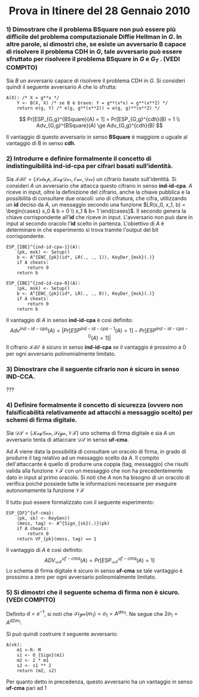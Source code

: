 <h1 style="text-align:center">Prova in Itinere del 28 Gennaio 2010</h1>

### 1) Dimostrare che il problema BSquare non può essere più difficile del problema computazionale Diffie Hellman in $G$. In altre parole, si dimostri che, se esiste un avversario B capace di risolvere il problema CDH in $G$, tale avversario può essere sfruttato per risolvere il problema BSquare in $G$ e $G_T$ . (VEDI COMPITO)

Sia $B$ un avversario capace di risolvere il problema CDH in $G$. Si consideri quindi il seguente avversario $A$ che lo sfrutta:

```pseudocode
A(X): /* X = g**x */
	Y <- B(X, X) /* se B è bravo: Y = g**(x*x) = g**(x**2) */
	return e(g, Y) /* e(g, g**(x**2)) = e(g, g)**(x**2) */
```

$$
Pr[ESP_{G,g}^{BSquare}(A) = 1] = Pr[ESP_{G,g}^{cdh}(B) = 1 \\
Adv_{G,g}^{BSquare}(A) \ge Adv_{G,g}^{cdh}(B)
$$

Il vantaggio di questo avversario in senso **BSquare** è maggiore o uguale al vantaggio di B in senso **cdh**.

### 2) Introdurre e definire formalmente il concetto di indistinguibilità ind-id-cpa per cifrari basati sull’identità.

Sia $\mathcal{IBE} = (\mathcal{Setup}, \mathcal{KeyDer}, \mathcal{Enc}, \mathcal{Dec})$ un cifrario basato sull'identità. Si consideri $A$ un avversario che attacca questo cifrario in senso **ind-id-cpa**. $A$ riceve in input, oltre la definizione del cifrario, anche la chiave pubblica e la possibilità di consultare due oracoli: uno di cifratura, che cifra, utilizzando un **id** deciso da $A$, un messaggio secondo una funzione $LR(x_0, x_1, b) = \begin{cases} x_0 & b = 0 \\ x_1 & b= 1 \end{cases}$. Il secondo genera la chiave corrispondente all'**id** che riceve in input. L'avversario non può dare in input al secondo oracolo l'**id** scelto in partenza. L'obiettivo di $A$ è determinare in che esperimento si trova tramite l'output del bit corrispondente.

```pseudocode
ESP_{IBE}^{ind-id-cpa-1}(A):
	(pk, msk) <- Setup()
	b <- A^{ENC_{pk}(id*, LR(., ., 1)), KeyDer_{msk}(.)}
	if A cheats:
		return 0
	return b

ESP_{IBE}^{ind-id-cpa-0}(A):
	(pk, msk) <- Setup()
	b <- A^{ENC_{pk}(id*, LR(., ., 0)), KeyDer_{msk}(.)}
	if A cheats:
		return 0
	return b
```

Il vantaggio di $A$ in senso **ind-id-cpa** è così definito:
$$
Adv^{ind-id-cpa}(A) = | Pr[ESP^{ind-id-cpa-1}(A) = 1] - Pr[ESP^{ind-id-cpa-0}(A) = 1] |
$$
Il cifrario $\mathcal{IBE}$ è sicuro in senso **ind-id-cpa** se il vantaggio è prossimo a 0 per ogni avversario polinomialmente limitato.

### 3) Dimostrare che il seguente cifrario non è sicuro in senso IND-CCA.

???

### 4) Definire formalmente il concetto di sicurezza (ovvero non falsificabilità relativamente ad attacchi a messaggio scelto) per schemi di firma digitale.

Sia $\mathcal{DS}=(\mathcal{KeyGen}, \mathcal{Sign}, \mathcal{VF})$ uno schema di firma digitale e sia $A$ un avversario tenta di attaccare $\mathcal{DS}$ in senso **uf-cma**.

Ad $A$ viene data la possibilità di consultare un oracolo di firma, in grado di produrre il tag relativo ad un messaggio scelto da $A$. Il compito dell'attaccante è quello di produrre una coppia (tag, messaggio) che risulti valida alla funzione $\mathcal{VF}$ con un messaggio che non ha precedentemente dato in input al primo oracolo. Si noti che $A$ non ha bisogno di un oracolo di verifica poiché possiede tutte le informazioni necessarie per eseguire autonomamente la funzione $\mathcal{VF}$

Il tutto può essere formalizzato con il seguente esperimento:

```pseudocode
ESP_{DF}^{uf-cma}:
	(pk, sk) <- KeyGen()
	(mess, tag) <- A^{Sign_{sk}(.)}(pk)
	if A cheats:
		return 0
	return VF_{pk}(mess, tag) == 1
```

Il vantaggio di $A$ è così definito:
$$
ADV_{\mathcal{DF}}^{uf-cma}(A) = Pr[ESP_{\mathcal{DF}}^{uf-cma}(A) = 1]
$$
Lo schema di firma digitale è sicuro in senso **uf-cma** se tale vantaggio è prossimo a zero per ogni avversario polinomialmente limitato.

### 5) Si dimostri che il seguente schema di firma non è sicuro. (VEDI COMPITO)

Definito $d = e^{-1}$, si noti che $\mathcal{Sign}(m_1) = \sigma_1 = A^{dm_1}$. Ne segue che $2\sigma_1 = A^{d2m_1}$.

Si può quindi costruire il seguente avversario:

```pseudocode
A(vk):
	m1 <-R- M
	s1 <- O_{Sign}(m1)
	m2 <- 2 * m1
	s2 <- s1 ** 2
	return (m2, s2)
```

Per quanto detto in precedenza, questo avversario ha un vantaggio in senso **uf-cma** pari ad 1
